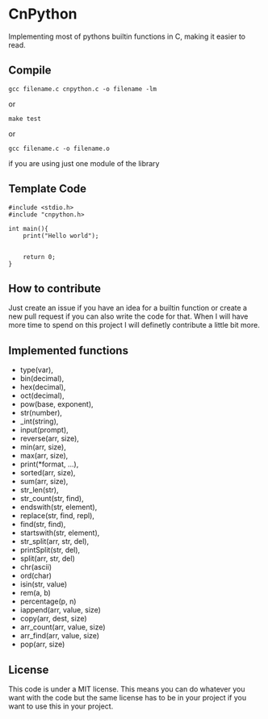 # CnPython

  Implementing most of pythons builtin functions in C, making it easier to read.

  ## Compile
  	gcc filename.c cnpython.c -o filename -lm
  or

    make test

  or

    gcc filename.c -o filename.o

  if you are using just one module of the library

  ## Template Code
  	
	#include <stdio.h>
	#include "cnpython.h>

	int main(){
		print("Hello world");


		return 0;
	}


  ## How to contribute

   Just create an issue if you have an idea for a builtin function or create a new pull request if you can also write the code for that. When
I will have more time to spend on this project I will definetly contribute a little bit more.

  ## Implemented functions
   * type(var),
   * bin(decimal),
   * hex(decimal),
   * oct(decimal),
   * pow(base, exponent),
   * str(number),
   * _int(string),
   * input(prompt),
   * reverse(arr, size),
   * min(arr, size),
   * max(arr, size),
   * print(*format, ...),	
   * sorted(arr, size),
   * sum(arr, size),
   * str_len(str),
   * str_count(str, find),
   * endswith(str, element),
   * replace(str, find, repl),
   * find(str, find),
   * startswith(str, element),
   * str_split(arr, str, del),
   * printSplit(str, del),
   * split(arr, str, del)
   * chr(ascii)
   * ord(char)
   * isin(str, value)
   * rem(a, b)
   * percentage(p, n)
   * iappend(arr, value, size)
   * copy(arr, dest, size)
   * arr_count(arr, value, size)
   * arr_find(arr, value, size)
   * pop(arr, size)

  ## License

   This code is under a MIT license. This means you can do whatever you want with the code but the same license has to be in your project if you want to use this in your project.

   
